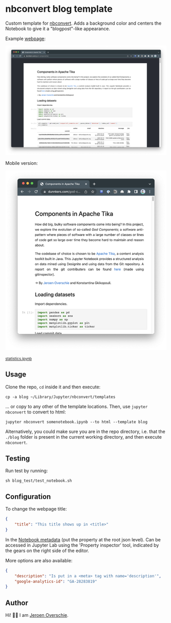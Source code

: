 # nbconvert blog template
Custom template for [nbconvert](https://nbconvert.readthedocs.io/en/latest/customizing.html). Adds a background color and centers the Notebook to give it a "blogpost"-like appearance.

Example [webpage](https://dunnkers.com/god-components/):

![Complete website example](docs/desktop_webpage.png)

Mobile version:

![Mobile website example](docs/mobile_webpage.png)

<small><a href="https://github.com/dunnkers/god-components/blob/master/statistics.ipynb">statistics.ipynb</a></small>

## Usage
Clone the repo, `cd` inside it and then execute:

```shell
cp -a blog ~/Library/Jupyter/nbconvert/templates
```

... or copy to any other of the template locations. Then, use `jupyter nbconvert` to convert to html:

```shell
jupyter nbconvert somenotebook.ipynb --to html --template blog
```

Alternatively, you could make sure you are in the repo directory, i.e. that the `./blog` folder is present in the current working directory, and then execute `nbconvert`.

## Testing
Run test by running:

```shell
sh blog_test/test_notebook.sh
```

## Configuration
To change the webpage title:

```json
{
    "title": "This title shows up in <title>"
}
```

In the [Notebook metadata](https://ipypublish.readthedocs.io/en/latest/metadata_tags.html#title-page) (put the property at the root json level). Can be accessed in Jupyter Lab using the 'Property inspector' tool, indicated by the gears on the right side of the editor.

More options are also available:

```json
{
    "description": "Is put in a <meta> tag with name='description'",
    "google-analytics-id": "GA-28283819"
}
```

## Author
Hi! 👋🏻 I am [Jeroen Overschie](https://dunnkers.com).
